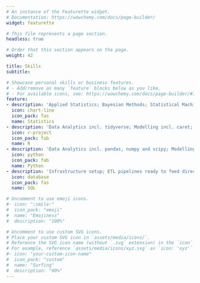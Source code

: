 ```yaml
---
# An instance of the Featurette widget.
# Documentation: https://wowchemy.com/docs/page-builder/
widget: featurette

# This file represents a page section.
headless: true

# Order that this section appears on the page.
weight: 42

title: Skills
subtitle:

# Showcase personal skills or business features.
# - Add/remove as many `feature` blocks below as you like.
# - For available icons, see: https://wowchemy.com/docs/page-builder/#icons
feature:
- description: 'Applied Statistics; Bayesian Methods; Statistical Machine Learning; Stochastic Methods used in Finance (Jump Processes)'
  icon: chart-line
  icon_pack: fas
  name: Statistics
- description: 'Data Analytics incl. tidyverse; Modelling incl. caret; Data Visualisation incl. ggplot and RShiny'
  icon: r-project
  icon_pack: fab
  name: R
- description: 'Data Analytics incl. pandas, numpy and scipy; Modelling incl. sklearn, tensorflow, keras and transformers (NLP models on CPU or GPU); Data Visualtisation'
  icon: python
  icon_pack: fab
  name: Python
- description: 'Infrastructure setup; ETL pipelines ready to feed directly in reports'
  icon: database
  icon_pack: fas
  name: SQL

# Uncomment to use emoji icons.
#- icon: ":smile:"
#  icon_pack: "emoji"
#  name: "Emojiness"
#  description: "100%"  

# Uncomment to use custom SVG icons.
# Place your custom SVG icon in `assets/media/icons/`.
# Reference the SVG icon name (without `.svg` extension) in the `icon` field.
# For example, reference `assets/media/icons/xyz.svg` as `icon: 'xyz'`
#- icon: "your-custom-icon-name"
#  icon_pack: "custom"
#  name: "Surfing"
#  description: "90%"
---
```

